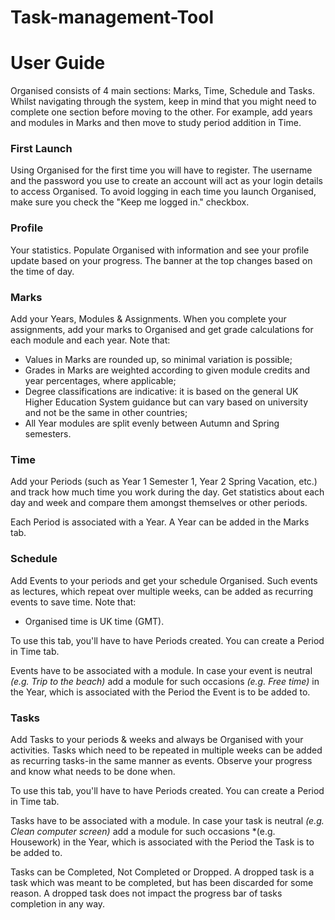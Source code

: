 # Task-management-Tool

# User Guide
Organised  consists of 4 main sections: Marks, Time, Schedule and Tasks. Whilst navigating through the
system, keep in mind that you might need to complete one section before moving to the other. For example, add
years and modules in Marks and then move to study period addition in Time.

### First Launch

Using Organised for the first time you will have to register. The username and the password you use to create an
account will act as your login details to access Organised. To avoid logging in each time you launch Organised, make
sure you check the "Keep me logged in." checkbox.

### Profile
Your statistics. Populate Organised with information and see your profile update based on your progress.
The banner at the top changes based on the time of day.
  
### Marks
Add your Years, Modules & Assignments. When you complete your assignments, add your marks to Organised and get 
grade calculations for each module and each year. Note that:
- Values in Marks are rounded up, so minimal variation is possible;
- Grades in Marks are weighted according to given module credits and year percentages, where applicable;
- Degree classifications are indicative: it is based on the general UK Higher Education System guidance but can vary
based on university and not be the same in other countries;
- All Year modules are split evenly between Autumn and Spring semesters.
  
### Time
Add your Periods (such as Year 1 Semester 1, Year 2 Spring Vacation, etc.) and track how much time you
work during the day. Get statistics about each day and week and compare them amongst themselves or other periods.

Each Period is associated with a Year. A Year can be added in the Marks tab.

### Schedule
Add Events to your periods and get your schedule Organised. Such events as lectures, which repeat over 
multiple weeks, can be added as recurring events to save time. Note that:
- Organised time is UK time (GMT).

To use this tab, you'll have to have Periods created. You can create a Period in Time tab.

Events have to be associated with a module. In case your event is neutral *(e.g. Trip to the beach)* add a module
for such occasions *(e.g. Free time)* in the Year, which is associated with the Period the Event is to be added to.
  
### Tasks
Add Tasks to your periods & weeks and always be Organised with your activities. Tasks which need to be 
repeated in multiple weeks can be added as recurring tasks-in the same manner as events. Observe your 
progress and know what needs to be done when.

To use this tab, you'll have to have Periods created. You can create a Period in Time tab.

Tasks have to be associated with a module. In case your task is neutral *(e.g. Clean computer screen)* add a module for
such occasions *(e.g. Housework) in the Year, which is associated with the Period the Task is to be added to.

Tasks can be Completed, Not Completed or Dropped. A dropped task is a task which was meant to be completed, but has
been discarded for some reason. A dropped task does not impact the progress bar of tasks completion in any way.

